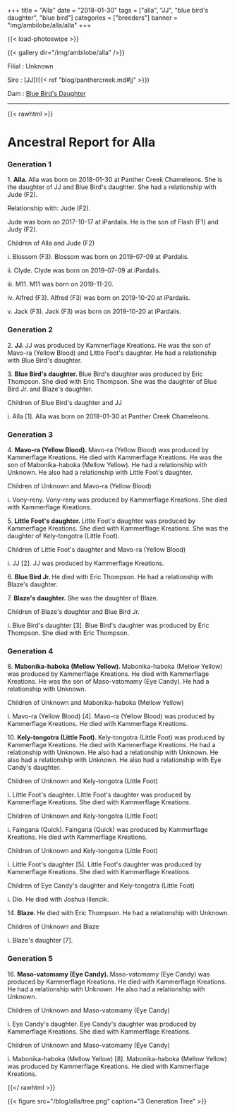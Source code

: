 +++
title = "Alla"
date = "2018-01-30"
tags = ["alla", "JJ", "blue bird's daughter", "blue bird"]
categories = ["breeders"]
banner = "img/ambilobe/alla/alla"
+++

{{< load-photoswipe >}}

{{< gallery dir="/img/ambilobe/alla" />}}

Filial
: Unknown

Sire
: [JJ]({{< ref "blog/panthercreek.md#jj" >}})

Dam
: <a href="/tags/blue-birds-daughter/">Blue Bird's Daughter</a>

---

{{< rawhtml >}}<div id="grampstextdoc">
  <div id="header">
    <h1>Ancestral Report for Alla</h1>
  </div>
  <h3>Generation 1</h3>
  <img align="right" alt="" border="0" src="/blog/alla/isalla.jpg" />
  <p>1. <strong>Alla. </strong>Alla was born on 2018-01-30 at Panther Creek Chameleons.  She is the daughter of JJ and Blue Bird's daughter. She had a relationship with Jude (F2). </p>
  <p />Relationship with: Jude (F2).</p>
  <p>Jude was born on 2017-10-17 at iPardalis.  He is the son of Flash (F1) and Judy (F2). </p>
  <p>Children of Alla and Jude (F2)</p>
  <p>i. Blossom (F3). Blossom was born on 2019-07-09 at iPardalis.  </p>
  <p>ii. Clyde. Clyde was born on 2019-07-09 at iPardalis.  </p>
  <p>iii. M11. M11 was born on 2019-11-20.  </p>
  <p>iv. Alfred (F3). Alfred (F3) was born on 2019-10-20 at iPardalis.  </p>
  <p>v. Jack (F3). Jack (F3) was born on 2019-10-20 at iPardalis.  </p>
  <h3>Generation 2</h3>
  <img align="right" alt="" border="0" src="/blog/alla/isJJ2.jpg" />
  <p>2. <strong>JJ. </strong>JJ was produced by Kammerflage Kreations.  He was the son of Mavo-ra (Yellow Blood) and Little Foot's daughter. He had a relationship with Blue Bird's daughter. </p>
  <p>3. <strong>Blue Bird's daughter. </strong>Blue Bird's daughter was produced by Eric Thompson.  She died with Eric Thompson.  She was the daughter of Blue Bird Jr. and Blaze's daughter. </p>
  <p>Children of Blue Bird's daughter and JJ</p>
  <p>i. Alla [1]. Alla was born on 2018-01-30 at Panther Creek Chameleons.  </p>
  <h3>Generation 3</h3>
  <img align="right" alt="" border="0" src="/blog/alla/issideshow.jpg" />
  <p>4. <strong>Mavo-ra (Yellow Blood). </strong>Mavo-ra (Yellow Blood) was produced by Kammerflage Kreations.  He died with Kammerflage Kreations.  He was the son of Mabonika-haboka (Mellow Yellow). He had a relationship with Unknown. He also had a relationship with Little Foot's daughter. </p>
  <p>Children of Unknown and Mavo-ra (Yellow Blood)</p>
  <p>i. Vony-reny. Vony-reny was produced by Kammerflage Kreations.  She died with Kammerflage Kreations.  </p>
  <p>5. <strong>Little Foot's daughter. </strong>Little Foot's daughter was produced by Kammerflage Kreations.  She died with Kammerflage Kreations.  She was the daughter of Kely-tongotra (Little Foot). </p>
  <p>Children of Little Foot's daughter and Mavo-ra (Yellow Blood)</p>
  <p>i. JJ [2]. JJ was produced by Kammerflage Kreations.  </p>
  <img align="right" alt="" border="0" src="/blog/alla/isBlueBirdjr.png" />
  <p>6. <strong>Blue Bird Jr. </strong>He died with Eric Thompson.  He had a relationship with Blaze's daughter. </p>
  <p>7. <strong>Blaze's daughter. </strong>She was the daughter of Blaze. </p>
  <p>Children of Blaze's daughter and Blue Bird Jr.</p>
  <p>i. Blue Bird's daughter [3]. Blue Bird's daughter was produced by Eric Thompson.  She died with Eric Thompson.  </p>
  <h3>Generation 4</h3>
  <img align="right" alt="" border="0" src="/blog/alla/isMelloyYellow.jpg" />
  <p>8. <strong>Mabonika-haboka (Mellow Yellow). </strong>Mabonika-haboka (Mellow Yellow) was produced by Kammerflage Kreations.  He died with Kammerflage Kreations.  He was the son of Maso-vatomamy (Eye Candy). He had a relationship with Unknown. </p>
  <p>Children of Unknown and Mabonika-haboka (Mellow Yellow)</p>
  <p>i. Mavo-ra (Yellow Blood) [4]. Mavo-ra (Yellow Blood) was produced by Kammerflage Kreations.  He died with Kammerflage Kreations.  </p>
  <img align="right" alt="" border="0" src="/blog/alla/is67305517_409741402974100_605981746156011520_n.jpg" />
  <p>10. <strong>Kely-tongotra (Little Foot). </strong>Kely-tongotra (Little Foot) was produced by Kammerflage Kreations.  He died with Kammerflage Kreations.  He had a relationship with Unknown. He also had a relationship with Unknown. He also had a relationship with Unknown. He also had a relationship with Eye Candy's daughter. </p>
  <p>Children of Unknown and Kely-tongotra (Little Foot)</p>
  <p>i. Little Foot's daughter. Little Foot's daughter was produced by Kammerflage Kreations.  She died with Kammerflage Kreations.  </p>
  <p>Children of Unknown and Kely-tongotra (Little Foot)</p>
  <p>i. Faingana (Quick). Faingana (Quick) was produced by Kammerflage Kreations.  He died with Kammerflage Kreations.  </p>
  <p>Children of Unknown and Kely-tongotra (Little Foot)</p>
  <p>i. Little Foot's daughter [5]. Little Foot's daughter was produced by Kammerflage Kreations.  She died with Kammerflage Kreations.  </p>
  <p>Children of Eye Candy's daughter and Kely-tongotra (Little Foot)</p>
  <p>i. Dio. He died with Joshua Illencik.  </p>
  <img align="right" alt="" border="0" src="/blog/alla/isblaze.jpg" />
  <p>14. <strong>Blaze. </strong>He died with Eric Thompson.  He had a relationship with Unknown. </p>
  <p>Children of Unknown and Blaze</p>
  <p>i. Blaze's daughter [7]. </p>
  <h3>Generation 5</h3>
  <img align="right" alt="" border="0" src="/blog/alla/iseyecandy.jpg" />
  <p>16. <strong>Maso-vatomamy (Eye Candy). </strong>Maso-vatomamy (Eye Candy) was produced by Kammerflage Kreations.  He died with Kammerflage Kreations.  He had a relationship with Unknown. He also had a relationship with Unknown. </p>
  <p>Children of Unknown and Maso-vatomamy (Eye Candy)</p>
  <p>i. Eye Candy's daughter. Eye Candy's daughter was produced by Kammerflage Kreations.  She died with Kammerflage Kreations.  </p>
  <p>Children of Unknown and Maso-vatomamy (Eye Candy)</p>
  <p>i. Mabonika-haboka (Mellow Yellow) [8]. Mabonika-haboka (Mellow Yellow) was produced by Kammerflage Kreations.  He died with Kammerflage Kreations.  </p>
</div>


{{</ rawhtml >}}

{{< figure src="/blog/alla/tree.png" caption="3 Generation Tree" >}}
